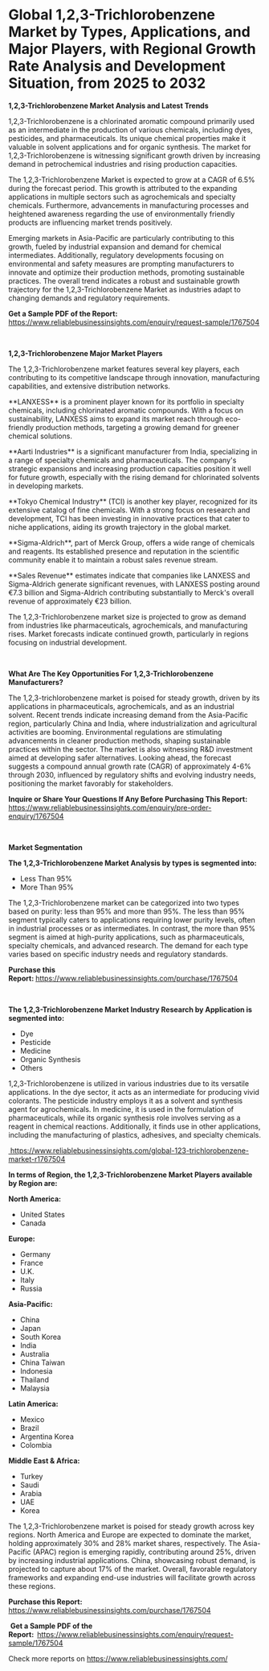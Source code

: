 <p><h1>Global 1,2,3-Trichlorobenzene Market by Types, Applications, and Major Players, with Regional Growth Rate Analysis and Development Situation, from 2025 to 2032</h1></p><p><strong>1,2,3-Trichlorobenzene Market Analysis and Latest Trends</strong></p>
<p><p>1,2,3-Trichlorobenzene is a chlorinated aromatic compound primarily used as an intermediate in the production of various chemicals, including dyes, pesticides, and pharmaceuticals. Its unique chemical properties make it valuable in solvent applications and for organic synthesis. The market for 1,2,3-Trichlorobenzene is witnessing significant growth driven by increasing demand in petrochemical industries and rising production capacities.</p><p>The 1,2,3-Trichlorobenzene Market is expected to grow at a CAGR of 6.5% during the forecast period. This growth is attributed to the expanding applications in multiple sectors such as agrochemicals and specialty chemicals. Furthermore, advancements in manufacturing processes and heightened awareness regarding the use of environmentally friendly products are influencing market trends positively. </p><p>Emerging markets in Asia-Pacific are particularly contributing to this growth, fueled by industrial expansion and demand for chemical intermediates. Additionally, regulatory developments focusing on environmental and safety measures are prompting manufacturers to innovate and optimize their production methods, promoting sustainable practices. The overall trend indicates a robust and sustainable growth trajectory for the 1,2,3-Trichlorobenzene Market as industries adapt to changing demands and regulatory requirements.</p></p>
<p><strong>Get a Sample PDF of the Report:&nbsp;</strong> <a href="https://www.reliablebusinessinsights.com/enquiry/request-sample/1767504?utm_campaign=3276&utm_medium=2&utm_source=Github&utm_content=ia&utm_term=25032025&utm_id=123-trichlorobenzene">https://www.reliablebusinessinsights.com/enquiry/request-sample/1767504</a></p>
<p>&nbsp;</p>
<p><strong>1,2,3-Trichlorobenzene Major Market Players</strong></p>
<p><p>The 1,2,3-Trichlorobenzene market features several key players, each contributing to its competitive landscape through innovation, manufacturing capabilities, and extensive distribution networks. </p><p>**LANXESS** is a prominent player known for its portfolio in specialty chemicals, including chlorinated aromatic compounds. With a focus on sustainability, LANXESS aims to expand its market reach through eco-friendly production methods, targeting a growing demand for greener chemical solutions. </p><p>**Aarti Industries** is a significant manufacturer from India, specializing in a range of specialty chemicals and pharmaceuticals. The company's strategic expansions and increasing production capacities position it well for future growth, especially with the rising demand for chlorinated solvents in developing markets.</p><p>**Tokyo Chemical Industry** (TCI) is another key player, recognized for its extensive catalog of fine chemicals. With a strong focus on research and development, TCI has been investing in innovative practices that cater to niche applications, aiding its growth trajectory in the global market.</p><p>**Sigma-Aldrich**, part of Merck Group, offers a wide range of chemicals and reagents. Its established presence and reputation in the scientific community enable it to maintain a robust sales revenue stream. </p><p>**Sales Revenue** estimates indicate that companies like LANXESS and Sigma-Aldrich generate significant revenues, with LANXESS posting around €7.3 billion and Sigma-Aldrich contributing substantially to Merck's overall revenue of approximately €23 billion.</p><p>The 1,2,3-Trichlorobenzene market size is projected to grow as demand from industries like pharmaceuticals, agrochemicals, and manufacturing rises. Market forecasts indicate continued growth, particularly in regions focusing on industrial development.</p></p>
<p>&nbsp;</p>
<p><strong>What Are The Key Opportunities For 1,2,3-Trichlorobenzene Manufacturers?</strong></p>
<p><p>The 1,2,3-trichlorobenzene market is poised for steady growth, driven by its applications in pharmaceuticals, agrochemicals, and as an industrial solvent. Recent trends indicate increasing demand from the Asia-Pacific region, particularly China and India, where industrialization and agricultural activities are booming. Environmental regulations are stimulating advancements in cleaner production methods, shaping sustainable practices within the sector. The market is also witnessing R&D investment aimed at developing safer alternatives. Looking ahead, the forecast suggests a compound annual growth rate (CAGR) of approximately 4-6% through 2030, influenced by regulatory shifts and evolving industry needs, positioning the market favorably for stakeholders.</p></p>
<p><strong>Inquire or Share Your Questions If Any Before Purchasing This Report:</strong> <a href="https://www.reliablebusinessinsights.com/enquiry/pre-order-enquiry/1767504?utm_campaign=3276&utm_medium=2&utm_source=Github&utm_content=ia&utm_term=25032025&utm_id=123-trichlorobenzene">https://www.reliablebusinessinsights.com/enquiry/pre-order-enquiry/1767504</a></p>
<p>&nbsp;</p>
<p><strong>Market Segmentation</strong></p>
<p><strong>The 1,2,3-Trichlorobenzene Market Analysis by types is segmented into:</strong></p>
<p><ul><li>Less Than 95%</li><li>More Than 95%</li></ul></p>
<p><p>The 1,2,3-Trichlorobenzene market can be categorized into two types based on purity: less than 95% and more than 95%. The less than 95% segment typically caters to applications requiring lower purity levels, often in industrial processes or as intermediates. In contrast, the more than 95% segment is aimed at high-purity applications, such as pharmaceuticals, specialty chemicals, and advanced research. The demand for each type varies based on specific industry needs and regulatory standards. </p></p>
<p><strong>Purchase this Report:&nbsp;</strong><a href="https://www.reliablebusinessinsights.com/purchase/1767504?utm_campaign=3276&utm_medium=2&utm_source=Github&utm_content=ia&utm_term=25032025&utm_id=123-trichlorobenzene">https://www.reliablebusinessinsights.com/purchase/1767504</a></p>
<p>&nbsp;</p>
<p><strong>The 1,2,3-Trichlorobenzene Market Industry Research by Application is segmented into:</strong></p>
<p><ul><li>Dye</li><li>Pesticide</li><li>Medicine</li><li>Organic Synthesis</li><li>Others</li></ul></p>
<p><p>1,2,3-Trichlorobenzene is utilized in various industries due to its versatile applications. In the dye sector, it acts as an intermediate for producing vivid colorants. The pesticide industry employs it as a solvent and synthesis agent for agrochemicals. In medicine, it is used in the formulation of pharmaceuticals, while its organic synthesis role involves serving as a reagent in chemical reactions. Additionally, it finds use in other applications, including the manufacturing of plastics, adhesives, and specialty chemicals.</p></p>
<p><a href="https://www.reliablebusinessinsights.com/global-123-trichlorobenzene-market-r1767504?utm_campaign=3276&utm_medium=2&utm_source=Github&utm_content=ia&utm_term=25032025&utm_id=123-trichlorobenzene">&nbsp;https://www.reliablebusinessinsights.com/global-123-trichlorobenzene-market-r1767504</a></p>
<p><strong>In terms of Region, the 1,2,3-Trichlorobenzene Market Players available by Region are:</strong></p>
<p>
    <p> <strong> North America: </strong>
        <ul>
            <li>United States</li>
            <li>Canada</li>
        </ul>
        </p> 
    <p> <strong> Europe: </strong>
        <ul>
            <li>Germany</li>
            <li>France</li>
            <li>U.K.</li>
            <li>Italy</li>
            <li>Russia</li>
        </ul>
        </p> 
    <p> <strong> Asia-Pacific: </strong>
        <ul>
            <li>China</li>
            <li>Japan</li>
            <li>South Korea</li>
            <li>India</li>
            <li>Australia</li>
            <li>China Taiwan</li>
            <li>Indonesia</li>
            <li>Thailand</li>
            <li>Malaysia</li>
        </ul>
        </p> 
    <p> <strong> Latin America: </strong>
        <ul>
            <li>Mexico</li>
            <li>Brazil</li>
            <li>Argentina Korea</li>
            <li>Colombia</li>
        </ul>
        </p> 
    <p> <strong> Middle East & Africa: </strong>
        <ul>
            <li>Turkey</li>
            <li>Saudi</li>
            <li>Arabia</li>
            <li>UAE</li>
            <li>Korea</li>
        </ul>
    </p>
    </p>
<p><p>The 1,2,3-Trichlorobenzene market is poised for steady growth across key regions. North America and Europe are expected to dominate the market, holding approximately 30% and 28% market shares, respectively. The Asia-Pacific (APAC) region is emerging rapidly, contributing around 25%, driven by increasing industrial applications. China, showcasing robust demand, is projected to capture about 17% of the market. Overall, favorable regulatory frameworks and expanding end-use industries will facilitate growth across these regions.</p></p>
<p><strong>Purchase this Report: </strong><a href="https://www.reliablebusinessinsights.com/purchase/1767504?utm_campaign=3276&utm_medium=2&utm_source=Github&utm_content=ia&utm_term=25032025&utm_id=123-trichlorobenzene">https://www.reliablebusinessinsights.com/purchase/1767504</a></p>
<p>&nbsp;<strong>Get a Sample PDF of the Report:&nbsp;&nbsp;</strong><a href="https://www.reliablebusinessinsights.com/enquiry/request-sample/1767504?utm_campaign=3276&utm_medium=2&utm_source=Github&utm_content=ia&utm_term=25032025&utm_id=123-trichlorobenzene">https://www.reliablebusinessinsights.com/enquiry/request-sample/1767504</a></p>
<p><strong></strong></p>
<p>Check more reports on <a href="https://www.reliablebusinessinsights.com/?utm_campaign=3276&utm_medium=2&utm_source=Github&utm_content=ia&utm_term=25032025&utm_id=123-trichlorobenzene">https://www.reliablebusinessinsights.com/</a></p>